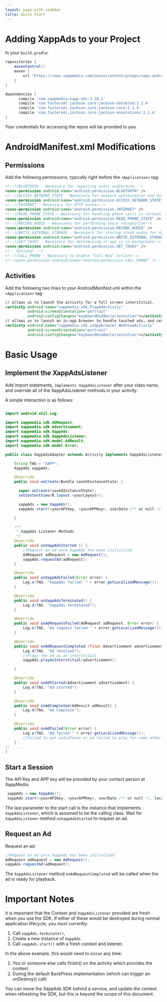```yaml
---
layout: page-with-sidebar
title: Quick Start
---
```


# Adding XappAds to your Project

In your `build.gradle`:

```groovy
repositories {
    mavenCentral()
    maven {
        url "https://repo.xappmedia.com/nexus/content/groups/xapp-android/"
    }
}

dependencies {
      compile 'com.xappmedia:xapp-ads:3.10.1'
      compile 'com.fasterxml.jackson.core:jackson-databind:2.1.4'
      compile 'com.fasterxml.jackson.core:jackson-core:2.1.4'
      compile 'com.fasterxml.jackson.core:jackson-annotations:2.1.4'
}

```

Your credentials for accessing the repos will be provided to you.

# AndroidManifest.xml Modifications

## Permissions

Add the following permissions, typically right before the `<Application>` tag:

```xml
<!--//BLUETOOTH - Necessary for reporting users audioroute.-->
<uses-permission android:name="android.permission.BLUETOOTH" />
<!--//ACCESS_NETWORK_STATE - Necessary for network optimization and diagnostics.-->
<uses-permission android:name="android.permission.ACCESS_NETWORK_STATE" />
<!--//INTERNET - Necessary for HTTP access-->
<uses-permission android:name="android.permission.INTERNET" />
<!--//READ_PHONE_STATE - Necessary for handling phone calls in certain situations-->
<uses-permission android:name="android.permission.READ_PHONE_STATE" />
<!--//RECORD_AUDIO - Necessary for performing voice recognition-->
<uses-permission android:name="android.permission.RECORD_AUDIO" />
<!--//WRITE_EXTERNAL_STORAGE - Necessary for storing stock audio for XappAds on certain devices-->
<uses-permission android:name="android.permission.WRITE_EXTERNAL_STORAGE"/>
<!--//GET_TASKS - Necessary for determining if app is in background-->
<uses-permission android:name="android.permission.GET_TASKS" />
<!-- Optional -->
<!--//CALL_PHONE - Necessary to enable "Call Now" actions-->
<!--<uses-permission android:name="android.permission.CALL_PHONE" /> -->
```

## Activities

Add the following two lines to your AndroidManifest.xml within the `<Application>` tag:

```xml
// allows us to launch the activity for a full screen interstitial.
<activity android:name="xappmedia.sdk.PlayAdActivity"
          android:screenOrientation="portrait"
          android:configChanges="keyboardHidden|orientation"></activity>
// allows us to launch an in-app browser to handle touched ads, and certain ad actions.
<activity android:name="xappmedia.sdk.inappbrowser.WebViewActivity"
          android:screenOrientation="portrait"
          android:configChanges="keyboardHidden|orientation"></activity>
```

# Basic Usage

## Implement the XappAdsListener

Add import statements, `implements XappAdsListener` after your class name, and override all of the XappAdsListener methods in your activity.  

A simple interaction is as follows:

```java

import android.util.Log;

import xappmedia.sdk.AdRequest;
import xappmedia.sdk.Advertisement;
import xappmedia.sdk.XappAds;
import xappmedia.sdk.XappAdsListener;
import xappmedia.sdk.model.AdResult;
import xappmedia.sdk.model.Error;

public class XappAdsAdapter extends Activity implements XappAdsListener {

    String TAG = "XAPP";
    XappAds xappAds;

    @Override
    public void onCreate(Bundle savedInstanceState) {

      super.onCreate(savedInstanceState);
      setContentView(R.layout.<yourLayout>);

      xappAds = new XappAds();
      xappAds.start(<yourAPIKey, <yourAPPKey>, userData /** or null */, location /** or null */, <yourContext>, <yourXappAdsListener>);

    }

    /**
     * XappAds Listener Methods
     */
    @Override
    public void onXappAdsStarted () {
        //Request an ad once XappAds has been initialized
        AdRequest adRequest = new AdRequest();
        xappAds.requestAd(adRequest);
    }

    @Override
    public void onXappAdsFailed(Error error) {
        Log.e(TAG, "XappAds failed: " + error.getLocalizedMessage());
    }

    @Override
    public void onXappAdsTerminated() {
        Log.d(TAG, "XappAds terminated");
    }

    @Override
    public void onAdRequestFailed(AdRequest adRequest, Error error) {
        Log.e(TAG, "Ad request failed " + error.getLocalizedMessage());
    }

    @Override
    public void onAdRequestCompleted (final Advertisement advertisement) {
        Log.d(TAG, "Ad received");
        //Plays the ad as an interstitial
        xappAds.playAsInterstitial(advertisement);

    }

    @Override
    public void onAdStarted(Advertisement advertisement) {
        Log.d(TAG, "Ad started");
    }

    @Override
    public void onAdCompleted(AdResult adResult) {
        Log.d(TAG, "Ad Complete");
    }

    @Override
    public void onAdFailed(Error error) {
        Log.e(TAG, "Ad failed " + error.getLocalizedMessage());
        //Failed to get audioFocus or ad failed to play for some other reason described in the error message
    }
//    ...
}  
```

## Start a Session

The API Key and APP key will be provided by your contact person at XappMedia.

```java
 xappAds = new XappAds();
 xappAds.start(<yourAPIKey, <yourAPPKey>, userData /** or null */, location /** or null */, <yourContext>, <yourXappAdsListener>);
```

The last parameter to the start call is the instance that implements `XappAdsListener`, which is assumed to be the calling class.  Wait for `XappAdsListener` method `onXappAdsStarted` to request an ad.

## Request an Ad

Request an ad:

```java
//Request an ad once XappAds has been initialized
AdRequest adRequest = new AdRequest();
xappAds.requestAd(adRequest);
```

The `XappAdsListener` method `onAdRequestCompleted` will be called when the ad is ready for playback.

# Important Notes

It is important that the Context and `XappAdsListener` provided are
fresh when you use the SDK. If either of these would be destroyed
during normal application lifecycle, you *must* currently:

1. Call `xappAds.terminate()`,
1. Create a new instance of `XappAds`
1. Call `xappAds.start()` with a fresh context and listener.

In the above example, this would need to occur any time:

1. You or someone else calls finish() on the activity which
   provides the context.
2. During the default BackPress implementation (which can
   trigger an onDestroy() call)

You can move the XappAds SDK behind a service, and update the
context when refreshing the SDK, but this is beyond the scope of this document.
